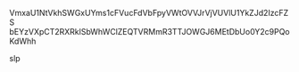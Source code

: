 VmxaU1NtVkhSWGxUYms1cFVucFdVbFpyVWtOVVJrVjVUVlU1YkZJd2IzcFZS
bEYzVXpCT2RXRklSbWhWClZEQTVRMmR3TTJOWGJ6MEtDbUo0Y2c9PQoKdWhh

slp